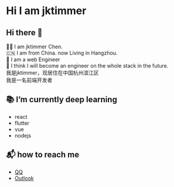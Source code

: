 # Hi I am jktimmer

## Hi there 👋
👱‍♂️ I am jktimmer Chen. <br/>
🇨🇳 I am from China. now Living in Hangzhou.<br/>
🎨 I am a web Engineer <br/>
💪 I think I will become an engineer on the whole stack in the future. <br/>
我是jktimmer，现居住在中国杭州滨江区<br>
我是一名前端开发者<br>
##  📚 I’m currently deep learning
- react
- flutter
- vue
- nodejs
## 📬 how to reach me
- [QQ](1277139516@qq.com)
- [Outlook](jackch@outlook.com)

<!---
jktimmer/jktimmer is a ✨ special ✨ repository because its `README.md` (this file) appears on your GitHub profile.
You can click the Preview link to take a look at your changes.
--->
